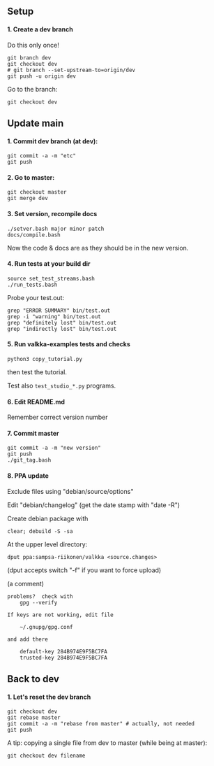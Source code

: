## Setup

#### 1. Create a dev branch

Do this only once!
```
git branch dev
git checkout dev
# git branch --set-upstream-to=origin/dev
git push -u origin dev
```

Go to the branch:
```
git checkout dev
```


## Update main

#### 1. Commit dev branch (at dev):
```
git commit -a -m "etc"
git push
```

#### 2. Go to master:
```    
git checkout master
git merge dev
```

#### 3. Set version, recompile docs
```
./setver.bash major minor patch
docs/compile.bash
```

Now the code & docs are as they should be in the new version.


#### 4. Run tests at your build dir
```
source set_test_streams.bash
./run_tests.bash
```

Probe your test.out:
```
grep "ERROR SUMMARY" bin/test.out
grep -i "warning" bin/test.out
grep "definitely lost" bin/test.out
grep "indirectly lost" bin/test.out
```


#### 5. Run valkka-examples tests and checks
```
python3 copy_tutorial.py
```
then test the tutorial.

Test also ```test_studio_*.py``` programs.


#### 6. Edit README.md

Remember correct version number


#### 7. Commit master
```
git commit -a -m "new version"
git push
./git_tag.bash
```


#### 8. PPA update

Exclude files using "debian/source/options"

Edit "debian/changelog" (get the date stamp with "date -R")

Create debian package with
```
clear; debuild -S -sa
```
 
At the upper level directory:
```
dput ppa:sampsa-riikonen/valkka <source.changes> 
```
(dput accepts switch "-f" if you want to force upload)
   
(a comment)
```
problems?  check with
    gpg --verify

If keys are not working, edit file

    ~/.gnupg/gpg.conf

and add there

    default-key 284B974E9F5BC7FA
    trusted-key 284B974E9F5BC7FA
```



## Back to dev

#### 1. Let's reset the dev branch

```
git checkout dev
git rebase master
git commit -a -m "rebase from master" # actually, not needed
git push
```

A tip: copying a single file from dev to master (while being at master):
```
git checkout dev filename
```

